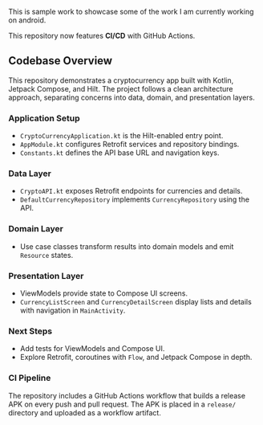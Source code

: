 This is sample work to showcase some of the work I am currently working on android.

This repository now features **CI/CD** with GitHub Actions.

## Codebase Overview

This repository demonstrates a cryptocurrency app built with Kotlin, Jetpack Compose, and Hilt. The project follows a clean architecture approach, separating concerns into data, domain, and presentation layers.

### Application Setup
- `CryptoCurrencyApplication.kt` is the Hilt-enabled entry point.
- `AppModule.kt` configures Retrofit services and repository bindings.
- `Constants.kt` defines the API base URL and navigation keys.

### Data Layer
- `CryptoAPI.kt` exposes Retrofit endpoints for currencies and details.
- `DefaultCurrencyRepository` implements `CurrencyRepository` using the API.

### Domain Layer
- Use case classes transform results into domain models and emit `Resource` states.

### Presentation Layer
- ViewModels provide state to Compose UI screens.
- `CurrencyListScreen` and `CurrencyDetailScreen` display lists and details with navigation in `MainActivity`.

### Next Steps
- Add tests for ViewModels and Compose UI.
- Explore Retrofit, coroutines with `Flow`, and Jetpack Compose in depth.

### CI Pipeline
The repository includes a GitHub Actions workflow that builds a release APK on every push and pull request. The APK is placed in a `release/` directory and uploaded as a workflow artifact.
